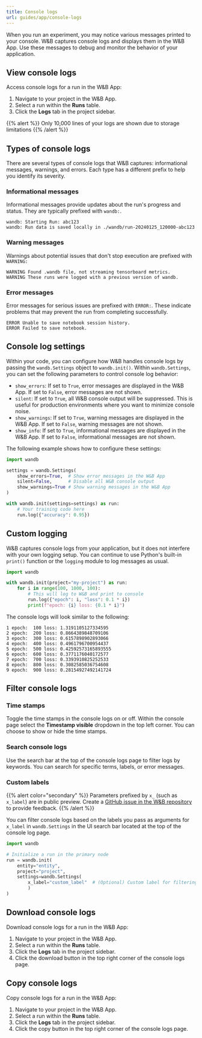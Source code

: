```yaml
---
title: Console logs
url: guides/app/console-logs
---
```



When you run an experiment, you may notice various messages printed to your console. W&B captures console logs and displays them in the W&B App. Use these messages to debug and monitor the behavior of your application.

## View console logs

Access console logs for a run in the W&B App:

1. Navigate to your project in the W&B App.
2. Select a run within the **Runs** table.
3. Click the **Logs** tab in the project sidebar.

{{% alert %}}
Only 10,000 lines of your logs are shown due to storage limitations
{{% /alert %}}

<!-- ## Console log fields

Within the W&B App you can modify the fields shown in the console logs table.  -->

## Types of console logs

There are several types of console logs that W&B captures: informational messages, warnings, and errors. Each type has a different prefix to help you identify its severity.

### Informational messages
Informational messages provide updates about the run's progress and status. They are typically prefixed with `wandb:`.

```text
wandb: Starting Run: abc123
wandb: Run data is saved locally in ./wandb/run-20240125_120000-abc123
```

### Warning messages
Warnings about potential issues that don't stop execution are prefixed with `WARNING:`

```text
WARNING Found .wandb file, not streaming tensorboard metrics.
WARNING These runs were logged with a previous version of wandb.
```

### Error messages 
Error messages for serious issues are prefixed with `ERROR:`. These indicate problems that may prevent the run from completing successfully.

```text
ERROR Unable to save notebook session history.
ERROR Failed to save notebook.
```

## Console log settings

Within your code, you can configure how W&B handles console logs by passing the `wandb.Settings` object to `wandb.init()`. Within `wandb.Settings`, you can set the following parameters to control console log behavior:

- `show_errors`: If set to `True`, error messages are displayed in the W&B App. If set to `False`, error messages are not shown.
- `silent`: If set to `True`, all W&B console output will be suppressed. This is useful for production environments where you want to minimize console noise.
- `show_warnings`: If set to `True`, warning messages are displayed in the W&B App. If set to `False`, warning messages are not shown.
- `show_info`: If set to `True`, informational messages are displayed in the W&B App. If set to `False`, informational messages are not shown.

The following example shows how to configure these settings:

```python
import wandb

settings = wandb.Settings(
    show_errors=True,  # Show error messages in the W&B App
    silent=False,      # Disable all W&B console output
    show_warnings=True # Show warning messages in the W&B App
)

with wandb.init(settings=settings) as run:
    # Your training code here
    run.log({"accuracy": 0.95})
```

## Custom logging

W&B captures console logs from your application, but it does not interfere with your own logging setup. You can continue to use Python's built-in `print()` function or the `logging` module to log messages as usual.

```python
import wandb

with wandb.init(project="my-project") as run:
    for i in range(100, 1000, 100):
        # This will log to W&B and print to console
        run.log({"epoch": i, "loss": 0.1 * i})
        print(f"epoch: {i} loss: {0.1 * i}")
```

The console logs will look similar to the following:

```text
1 epoch:  100 loss: 1.3191105127334595
2 epoch:  200 loss: 0.8664389848709106
3 epoch:  300 loss: 0.6157898902893066
4 epoch:  400 loss: 0.4961796700954437
5 epoch:  500 loss: 0.42592573165893555
6 epoch:  600 loss: 0.3771176040172577
7 epoch:  700 loss: 0.3393910825252533
8 epoch:  800 loss: 0.3082585036754608
9 epoch:  900 loss: 0.28154927492141724
```


## Filter console logs

### Time stamps

Toggle the time stamps in the console logs on or off. Within the console page select the **Timestamp visible** dropdown in the top left corner. You can choose to show or hide the time stamps.

### Search console logs

Use the search bar at the top of the console logs page to filter logs by keywords. You can search for specific terms, labels, or error messages.

### Custom labels

{{% alert color="secondary"  %}}
Parameters prefixed by `x_` (such as `x_label`) are in public preview. Create a [GitHub issue in the W&B repository](https://github.com/wandb/wandb) to provide feedback.
{{% /alert %}}

You can filter console logs based on the labels you pass as arguments for `x_label` in `wandb.Settings` in the UI search bar located at the top of the console log page. 

```python
import wandb

# Initialize a run in the primary node
run = wandb.init(
    entity="entity",
    project="project",
	settings=wandb.Settings(
        x_label="custom_label"  # (Optional) Custom label for filtering logs
        )
)
```

## Download console logs

Download console logs for a run in the W&B App:

1. Navigate to your project in the W&B App.
2. Select a run within the **Runs** table.
3. Click the **Logs** tab in the project sidebar.
4. Click the download button in the top right corner of the console logs page.


## Copy console logs

Copy console logs for a run in the W&B App:

1. Navigate to your project in the W&B App.
2. Select a run within the **Runs** table.
3. Click the **Logs** tab in the project sidebar.
4. Click the copy button in the top right corner of the console logs page.